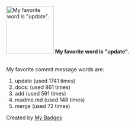 <img src="https://github.com/my-badges/my-badges/blob/master/src/all-badges/favorite-word/favorite-word.png?raw=true" alt="My favorite word is &quot;update&quot;." title="My favorite word is &quot;update&quot;." width="128">
<strong>My favorite word is &quot;update&quot;.</strong>
<br><br>

My favorite commit message words are:

1. update (used 1741 times)
2. docs: (used 861 times)
3. add (used 591 times)
4. readme.md (used 148 times)
5. merge (used 72 times)


Created by <a href="https://github.com/my-badges/my-badges">My Badges</a>
